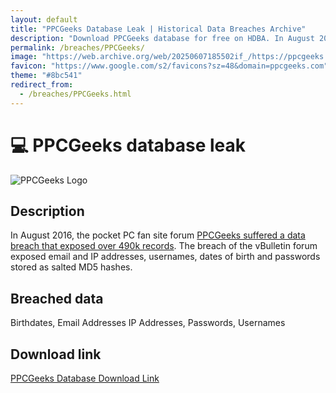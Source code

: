 ```yaml
---
layout: default
title: "PPCGeeks Database Leak | Historical Data Breaches Archive"
description: "Download PPCGeeks database for free on HDBA. In August 2016, the pocket PC fan site forum PPCGeeks suffered a data breach that exposed around 490k customer records."
permalink: /breaches/PPCGeeks/
image: "https://web.archive.org/web/20250607185502if_/https://ppcgeeks.ai/wp-content/uploads/2023/01/PPC-Geeks-Logo.png"
favicon: "https://www.google.com/s2/favicons?sz=48&domain=ppcgeeks.com"
theme: "#8bc541"
redirect_from:
  - /breaches/PPCGeeks.html
---
```


# 💻 PPCGeeks database leak

![PPCGeeks Logo](https://web.archive.org/web/20250607185502if_/https://ppcgeeks.ai/wp-content/uploads/2023/01/PPC-Geeks-Logo.png)

## Description

In August 2016, the pocket PC fan site forum <a href="https://redirect.trace.rip/?url=https://web.archive.org/web/20210227221024/https://forum.ppcgeeks.com/site-news-announcements/153465-urgent-ppcgeeks-hacked-database-dumped.html" target="_blank" rel="noopener">PPCGeeks suffered a data breach that exposed over 490k records</a>. The breach of the vBulletin forum exposed email and IP addresses, usernames, dates of birth and passwords stored as salted MD5 hashes.

## Breached data

Birthdates, Email Addresses IP Addresses, Passwords, Usernames 

## Download link

<a href="https://vault.trace.rip/public/share/n3kmFWoS0p1aClGMHdK4XA" target="_blank" rel="noopener">PPCGeeks Database Download Link</a>